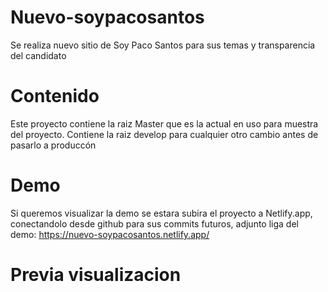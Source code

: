 # Nuevo-soypacosantos
Se realiza nuevo sitio de Soy Paco Santos para sus temas y transparencia del candidato

# Contenido
Este proyecto contiene la raiz Master que es la actual en uso para muestra del proyecto. Contiene la raiz develop para cualquier otro cambio antes de pasarlo a produccón

# Demo
Si queremos visualizar la demo se estara subira el proyecto a Netlify.app, conectandolo desde github para sus commits futuros, adjunto liga del demo: 
https://nuevo-soypacosantos.netlify.app/

# Previa visualizacion

